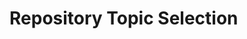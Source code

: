 # Repository Topic Selection

<!-- __data-science__

__forecasting__

__infectious-disease__

__predictive_modelling__

__meteorology__

__modelling__

__research__

__template__ -->
